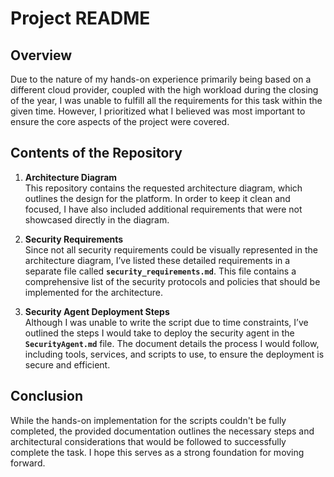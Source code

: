 # Project README

## Overview

Due to the nature of my hands-on experience primarily being based on a different cloud provider, coupled with the high workload during the closing of the year, I was unable to fulfill all the requirements for this task within the given time. However, I prioritized what I believed was most important to ensure the core aspects of the project were covered.

## Contents of the Repository

1. **Architecture Diagram**  
   This repository contains the requested architecture diagram, which outlines the design for the platform. In order to keep it clean and focused, I have also included additional requirements that were not showcased directly in the diagram.

2. **Security Requirements**  
   Since not all security requirements could be visually represented in the architecture diagram, I’ve listed these detailed requirements in a separate file called **`security_requirements.md`**. This file contains a comprehensive list of the security protocols and policies that should be implemented for the architecture.

3. **Security Agent Deployment Steps**  
   Although I was unable to write the script due to time constraints, I’ve outlined the steps I would take to deploy the security agent in the **`SecurityAgent.md`** file. The document details the process I would follow, including tools, services, and scripts to use, to ensure the deployment is secure and efficient.

## Conclusion

While the hands-on implementation for the scripts couldn't be fully completed, the provided documentation outlines the necessary steps and architectural considerations that would be followed to successfully complete the task. I hope this serves as a strong foundation for moving forward.
